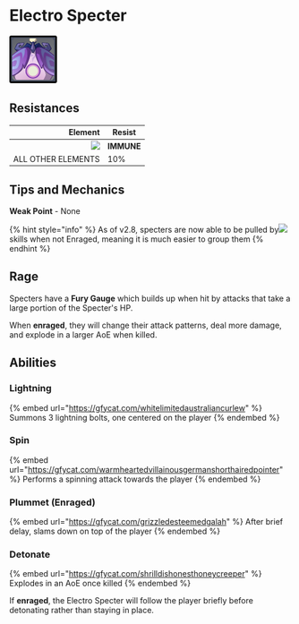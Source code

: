 # Electro Specter

![](../../.gitbook/assets/Specter=Electro.png)

## Resistances

|                                       Element | Resist     |
| --------------------------------------------: | ---------- |
| ![](../../.gitbook/assets/electro\_small.png) | **IMMUNE** |
|                            ALL OTHER ELEMENTS | 10%        |

## Tips and Mechanics <a href="#tips-and-mechanics" id="tips-and-mechanics"></a>

**Weak Point** - None

{% hint style="info" %}
As of v2.8, specters are now able to be pulled by![](../../.gitbook/assets/anemo\_small.png)skills when not Enraged, meaning it is much easier to group them
{% endhint %}

## Rage <a href="#rage" id="rage"></a>

Specters have a **Fury Gauge** which builds up when hit by attacks that take a large portion of the Specter's HP.

When **enraged**, they will change their attack patterns, deal more damage, and explode in a larger AoE when killed.

## Abilities <a href="#abilities" id="abilities"></a>

### Lightning

{% embed url="https://gfycat.com/whitelimitedaustraliancurlew" %}
Summons 3 lightning bolts, one centered on the player
{% endembed %}

### Spin <a href="#homing-missile" id="homing-missile"></a>

{% embed url="https://gfycat.com/warmheartedvillainousgermanshorthairedpointer" %}
Performs a spinning attack towards the player
{% endembed %}

### Plummet (Enraged)

{% embed url="https://gfycat.com/grizzledesteemedgalah" %}
After brief delay, slams down on top of the player
{% endembed %}

### Detonate

{% embed url="https://gfycat.com/shrilldishonesthoneycreeper" %}
Explodes in an AoE once killed
{% endembed %}

If **enraged**, the Electro Specter will follow the player briefly before detonating rather than staying in place.
